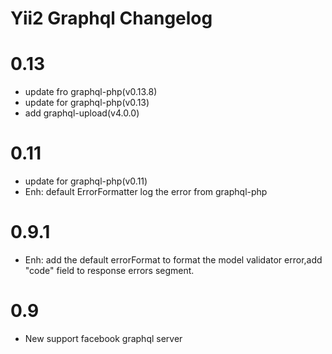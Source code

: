Yii2 Graphql Changelog
=======================
# 0.13
- update fro graphql-php(v0.13.8)
- update for graphql-php(v0.13)
- add graphql-upload(v4.0.0)
# 0.11
- update for graphql-php(v0.11)
- Enh: default ErrorFormatter log the error from graphql-php
# 0.9.1
- Enh: add the default errorFormat to format the model validator error,add "code" field to response errors segment.
# 0.9
- New support facebook graphql server 